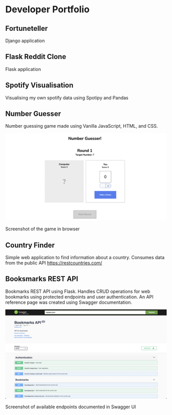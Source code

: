 # Developer Portfolio

## Fortuneteller
Django application

## Flask Reddit Clone
Flask application

## Spotify Visualisation
Visualising my own spotify data using Spotipy and Pandas

## Number Guesser
Number guessing game made using Vanilla JavaScript, HTML, and CSS.

![screenshot-of-game](./assets/images/number-guess.png)
<figcaption>Screenshot of the game in browser</figcaption>

## Country Finder
Simple web application to find information about a country. Consumes data from the public API https://restcountries.com/

## Booksmarks REST API
Bookmarks REST API using Flask. Handles CRUD operations for web bookmarks using protected endpoints and user authentication. An API reference page was created using Swagger documentation. 

![screenshot-of-swagger-docs](./assets/images/bookmarks-api-swagger.png)
<figcaption>Screenshot of available endpoints documented in Swagger UI</figcaption>